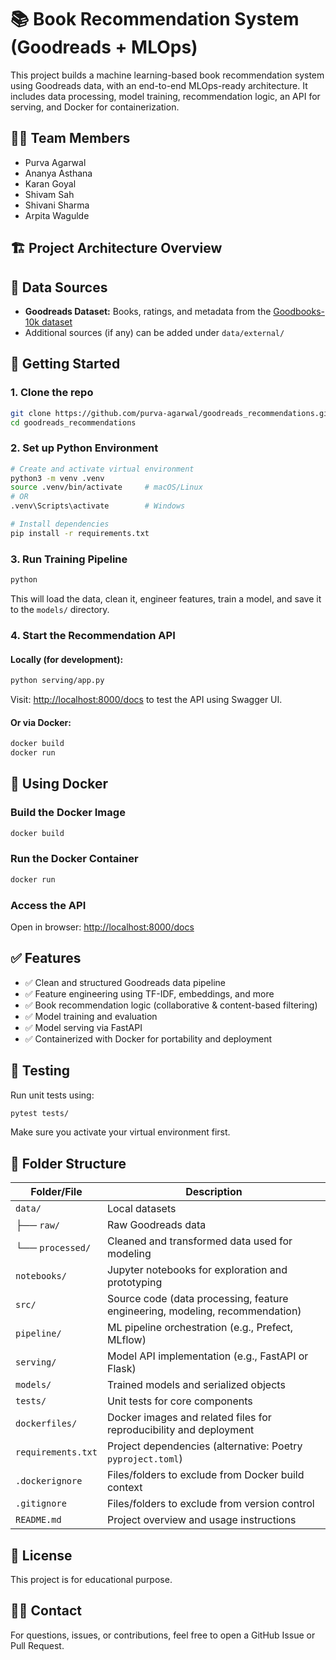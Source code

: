 # 📚 Book Recommendation System (Goodreads + MLOps)

This project builds a machine learning-based book recommendation system using Goodreads data, with an end-to-end MLOps-ready architecture. It includes data processing, model training, recommendation logic, an API for serving, and Docker for containerization.

## 🙋‍♂️ Team Members

- Purva Agarwal  
- Ananya Asthana  
- Karan Goyal  
- Shivam Sah  
- Shivani Sharma  
- Arpita Wagulde

## 🏗️ Project Architecture Overview


## 📄 Data Sources

- **Goodreads Dataset:** Books, ratings, and metadata from the [Goodbooks-10k dataset]()
- Additional sources (if any) can be added under `data/external/`

## 🚀 Getting Started

### 1. Clone the repo

```bash
git clone https://github.com/purva-agarwal/goodreads_recommendations.git
cd goodreads_recommendations
```

### 2. Set up Python Environment

```bash
# Create and activate virtual environment
python3 -m venv .venv
source .venv/bin/activate     # macOS/Linux
# OR
.venv\Scripts\activate        # Windows

# Install dependencies
pip install -r requirements.txt
```

### 3. Run Training Pipeline

```bash
python 
```

This will load the data, clean it, engineer features, train a model, and save it to the `models/` directory.

### 4. Start the Recommendation API

#### Locally (for development):

```bash
python serving/app.py
```

Visit: [http://localhost:8000/docs](http://localhost:8000/docs) to test the API using Swagger UI.

#### Or via Docker:

```bash
docker build 
docker run
```

## 🐳 Using Docker

### Build the Docker Image

```bash
docker build
```

### Run the Docker Container

```bash
docker run 
```

### Access the API

Open in browser: [http://localhost:8000/docs](http://localhost:8000/docs)

## ✅ Features

- ✅ Clean and structured Goodreads data pipeline
- ✅ Feature engineering using TF-IDF, embeddings, and more
- ✅ Book recommendation logic (collaborative & content-based filtering)
- ✅ Model training and evaluation
- ✅ Model serving via FastAPI
- ✅ Containerized with Docker for portability and deployment

## 🧪 Testing

Run unit tests using:

```bash
pytest tests/
```

Make sure you activate your virtual environment first.

## 📁 Folder Structure

| Folder/File         | Description                                                                 |
|---------------------|-----------------------------------------------------------------------------|
| `data/`             | Local datasets                                                              |
| ├── `raw/`          | Raw Goodreads data                                                          |
| └── `processed/`    | Cleaned and transformed data used for modeling                              |
| `notebooks/`        | Jupyter notebooks for exploration and prototyping                           |
| `src/`              | Source code (data processing, feature engineering, modeling, recommendation)|
| `pipeline/`         | ML pipeline orchestration (e.g., Prefect, MLflow)                           |
| `serving/`          | Model API implementation (e.g., FastAPI or Flask)                           |
| `models/`           | Trained models and serialized objects                                       |
| `tests/`            | Unit tests for core components                                              |
| `dockerfiles/`      | Docker images and related files for reproducibility and deployment          |
| `requirements.txt`  | Project dependencies (alternative: Poetry `pyproject.toml`)                 |
| `.dockerignore`     | Files/folders to exclude from Docker build context                          |
| `.gitignore`        | Files/folders to exclude from version control                               |
| `README.md`         | Project overview and usage instructions                                     |

## 📄 License

This project is for educational purpose.

## 🙋‍♀️ Contact

For questions, issues, or contributions, feel free to open a GitHub Issue or Pull Request.

